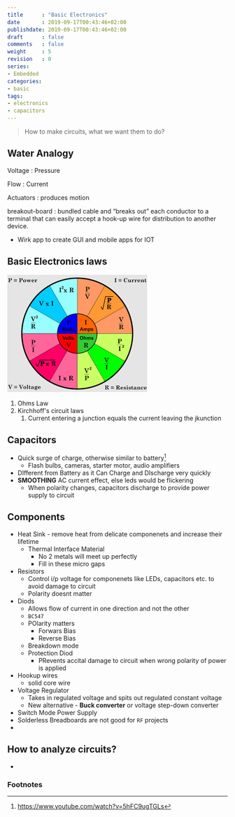 ```yaml
---
title      : "Basic Electronics"
date       : 2019-09-17T00:43:46+02:00
publishdate: 2019-09-17T00:43:46+02:00
draft      : false
comments   : false
weight     : 5
revision   : 0
series:
- Embedded
categories:
- basic
tags:
- electronics
- capacitors
---
```


> How to make circuits, what we want them to do?

## Water Analogy

Voltage
: Pressure

Flow
: Current

<!-- more -->

Actuators
: produces motion

breakout-board
:  bundled cable and “breaks out” each conductor to a terminal that can easily accept a hook-up wire for distribution to another device.

* Wirk app to create GUI and mobile apps for IOT

## Basic Electronics laws

![OhmsLawColor2.jpg](OhmsLawColor2.jpg)

1. Ohms Law
2. Kirchhoff's circuit laws
   1. Current entering a junction equals the current leaving the jkunction


## Capacitors

* Quick surge of charge, otherwise similar to battery[^1]
  * Flash bulbs, cameras, starter motor, audio amplifiers
* DIfferent from Battery as it Can Charge and DIscharge very quickly
* **SMOOTHING** AC current effect, else leds would be flickering
  * When polarity changes, capacitors discharge to provide power supply to circuit

## Components

* Heat Sink - remove heat from delicate componenets and increase their lifetime
  * Thermal Interface Material
    * No 2 metals will meet up perfectly
    * Fill in these micro gaps
* Resistors
  * Control i/p voltage for componenets like LEDs, capacitors etc. to avoid damage to circuit
  * Polarity doesnt matter
* Diods
  * Allows flow of current in one direction and not the other
  * `BC547`
  * POlarity matters
    * Forwars Bias
    * Reverse Bias
  * Breakdown mode
  * Protection Diod
    * PRevents accital damage to circuit when wrong polarity of power is applied
* Hookup wires
  * solid core wire
* Voltage Regulator
  * Takes in regulated voltage and spits out regulated constant voltage
  * New alternative - **Buck converter** or voltage step-down converter
* Switch Mode Power Supply
* Solderless Breadboards are not good for `RF` projects
* 

## How to analyze circuits?

* 

### Footnotes

[^1]: https://www.youtube.com/watch?v=5hFC9ugTGLs
[^2]: [3D printing online service](https://www.3dhubs.com/)
